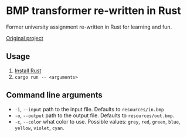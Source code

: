 # BMP transformer re-written in Rust

Former university assignment re-written in Rust for learning and fun.

[Original project](https://github.com/pmarkee/bmp_transform/)

## Usage

1. [Install Rust](https://www.rust-lang.org/tools/install)
2. `cargo run -- <arguments>`

## Command line arguments

- `-i`, `--input` path to the input file. Defaults to `resources/in.bmp`
- `-o`, `--output` path to the output file. Defaults to `resources/out.bmp`.
- `-c`, `--color` what color to use. Possible values: `grey`, `red`, `green`, `blue`, `yellow`, `violet`, `cyan`.
